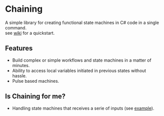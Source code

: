 # Chaining
A simple library for creating functional state machines in C# code in a single command.<br>
see [wiki](https://github.com/Nucs/Chaining/wiki) for a quickstart.
## Features
* Build complex or simple workflows and state machines in a matter of minutes.
* Ability to access local variables initiated in previous states without hassle.
* Pulse based machines.

## Is Chaining for me?
* Handling state machines that receives a serie of inputs (see [example](https://github.com/Nucs/Chaining/blob/master/example/Wiki/Readme.InputSeries.cs)).

